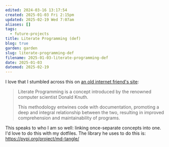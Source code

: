 ```yaml
---
edited: 2024-03-16 13:17:54
created: 2025-01-03 Fri 2:15pm
updated: 2025-02-19 Wed 7:07am
aliases: []
tags:
  - future-projects
title: Literate Programming (def)
blog: true
garden: garden
slug: literate-programming-def
filename: 2025-01-03-literate-programming-def
date: 2025-01-03
datemod: 2025-02-19
---
```



I love that I stumbled across this on [an old internet friend's site](https://www.curiouslychase.com/posts/literate-programming/):

> Literate Programming is a concept introduced by the renowned computer scientist Donald Knuth.
>
> This methodology entwines code with documentation, promoting a deep and integral relationship between the two, resulting in improved comprehension and maintainability of programs.

This speaks to who I am so well: linking once-separate concepts into one. I'd love to do this with my dotfiles. The library he uses to do this is: https://pypi.org/project/md-tangle/
